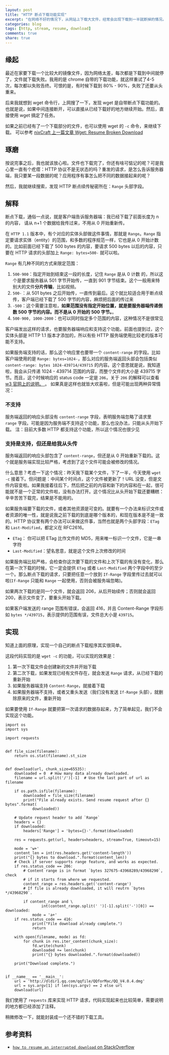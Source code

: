 ```yaml
---
layout: post
title: "HTTP 断点下载功能实现"
excerpt: "在网络不好的情况下，从网站上下载大文件，经常会出现下载到一半就断掉的情况。利用断点继续下载可以有效节约网络和效率，这篇文章我们就会自己写一个简单的脚本来做这个。"
categories: blog
tags: [http, stream, resume, download]
comments: true
share: true
---
```


## 缘起

最近在家要下载一个比较大的镜像文件，因为网络太差，每次都是下载到中间就停了，文件就下载失败。我用的是 chrome 自带的下载功能，就这样重试了4-5 次，每次都以失败告终。可恨的是，有时候下载到 80% - 90%，失败了还要从头重来。

后来我就想到 wget 命令行，上网搜了一下，发现 wget 是自带断点下载功能的。也就是说，如果中间连接断开，可以直接从已经下载好的地方继续开始。然后，直接使用 wget 搞定了任务。

如果之前已经有了一个下载部分的文件，也可以使用 wget 的 `-c` 命令，来继续下载。 可以参考 [nixCraft 上一篇文章 Wget: Resume Broken Download](http://www.cyberciti.biz/tips/wget-resume-broken-download.html)

## 琢磨
按说完事之后，我也就该放心啦。文件也下载完了，你还有啥可惦记的呢？可是我心里一直有个疙瘩：HTTP 协议不是无状态的吗？重发的请求，是怎么告诉服务器端，我只要某一段数据的呢？应用程序有事怎么把不同的数据接起来的呢？

然后，我就继续搜索，发现 HTTP 断点续传秘密所在：`Range` 头部字段。

## 解释
断点下载，通俗一点说，就是客户端告诉服务器端：我已经下载了前面长度为 n 的内容， 请从 n+1 个数据给我传过来，不用从 0 开始重新传。

在 `HTTP 1.1` 版本中，有个对应的实体头部做这件事情，那就是 `Range`。`Range` 指定要请求实体（entity）的范围，和多数的程序规范一样，它也是从 0 开始计数的。比如前面已经下载了 500 bytes 的内容，要请求 500 bytes 以后的内容，只要在 HTTP 请求的头部加上 `Range: bytes=500-` 就可以啦。

`Range` 有几种不同的方式来限定范围：

1. `500-900`：指定开始到结束这一段的长度，记住 `Range` 是从 0 计数 的，所以这个是要求服务器从 501 字节开始传，一直到 901 字节结束。这个一般用来特别大的文件**分片传输**，比如视频。
2. `500-`：从 501 bytes 之后开始传，一直传到最后。这个就比较适合用于断点续传，客户端已经下载了 500 字节的内容，麻烦把后面的传过来
3. `-500`：这个需要注意啦，**如果范围没有指定开始位置，就是要服务器端传递倒数 500 字节的内容。而不是从 0 开始的 500 字节。**。
4. `500-900, 1000-2000`：也可以同时指定多个范围的内容，这种情况不是很常见

客户端发出这样的请求，也要服务器端响应和支持这个功能。前面也提到过，这个实体头部是 HTTP 1.1 版本才添加的，所以有些 HTTP 服务端使用比较老的版本可能不支持。

如果服务端支持的话，那么这个响应里也要带一个 `content-range` 的字段。比如客户端使用的是 `Range: bytes=1024-`，那么对应的服务端返回头部会包括类似 `content-range: bytes 1024-439714/439715` 的内容。这个意思就是说，我知道啦，我会从只传递 1024 - 439714 范围的内容，而整个文件的大小是 439715 字节。而且，这个时候响应的 status code 一定是 `206`，关于 `206` 的解释可以查看 [w3 官网上的说明。
](http://www.w3.org/Protocols/rfc2616/rfc2616-sec10.html)。
如果真是这样也就皆大欢喜啦，但是可能出现两种异常情况：

### 不支持

服务端返回的响应头部没有 `content-range` 字段，表明服务端忽略了请求里 `range` 字段。可能是因为服务端不支持这个功能，那么也没办法，只能从头开始下载。 注：目前大多数 HTTP 都支持这个功能，所以这个情况也很少见

### 支持是支持，但还是给我从头传

服务端返回的响应头部包含了 `content-range`，但还是从 0 开始重新下载的。这个就是服务端实现比较严格，考虑到了这个文件可能会被修改的情况。

什么意思？考虑一下这个情况：昨天我下载某个文件，下了一半，今天使用 `wget -c` 接着下。但问题是：中间某个时间点，这个文件被更新了！URL 没变，但是文件内容变啦。如果我接着往后下，然后把之前的内容和新下的内容和在一起，很可能就不是一个正常的文件啦，没有办法打开。这个情况比从头开始下载还要糟糕：辛辛苦苦下载完，结果是不能用的。

如果服务端要下载的文件，或者其他资源是可变的。就要有一个办法来标识文件或者资源的唯一性，就是说我之前下载的到底是哪个版本的，和现在版本是不是一致的。HTTP 协议里有两个办法可以来做这件事，当然也就是两个头部字段：`ETag` 和 `Last-Modified`，都定义在 RFC2616。

+ `ETag`： 你可以把 ETag 比作文件的 MD5，用来唯一标识一个文件，它是一串字符
+ `Last-Modified`：望名思意，就是这个文件上次修改的时间

如果服务端比较严格，会检查你这次要下载的文件和上次下载的有没有变化，那么在第一次下载的时候，它一定会提供 `ETag` 或者 `Last-Modified` 两个字段中的至少一个。那么断点下载的请求，只要把任意一个放到 `If-Range` 字段里传过去就可以啦(`If-Range` 只能和 `Range` 一起使用，否则会被服务端忽略)。

如果两次下载的是同一个文件，就会返回 206，从后开始续传；否则就会返回 200，表示文件变了，要重头开始下载。

如果客户端发送的 range 范围有错误，会返回 416，并且 Content-Range 字段形如 `bytes */439715`，表示提供的范围有误，文件总大小是 `439715`。

## 实现

知道上面的原理，实现一个自己的断点下载程序其实很简单。

这段代码实现的是 `wget -c` 的功能，可以实现的效果是：

1. 第一次下载文件会创建新的文件并开始下载
2. 第二次下载，如果发现已经有文件存在，就会发送 `Range` 请求，从已经下载的重新开始
3. 如果服务器端支持 `Content-Range`，就接着下载
4. 如果服务器端不支持，或者又重头发送（我们没有发送 `If-Range` 头部），就删除原来的文件，重新开始

如果要使用 `If-Range` 就要把第一次请求的数据存起来，为了简单起见，我们不会实现这个功能。

    import os
    import sys
    
    import requests
    
    
    def file_size(filename):
        return os.stat(filename).st_size

    
    def download(url, chunk_size=65535):
        downloaded = 0  # How many data already downloaded.
        filename = url.split('/')[-1]  # Use the last part of url as filename
    
        if os.path.isfile(filename):
            downloaded = file_size(filename)
            print("File already exists. Send resume request after {} bytes".format(
                downloaded))
    
        # Update request header to add `Range`
        headers = {}
        if downloaded:
            headers['Range'] = 'bytes={}-'.format(downloaded)
    
        res = requests.get(url, headers=headers, stream=True, timeout=15)
       
        mode = 'w+'
        content_len = int(res.headers.get('content-length'))
        print("{} bytes to download.".format(content_len))
        # Check if server supports range feature, and works as expected.
        if res.status_code == 206:
            # Content range is in format `bytes 327675-43968289/43968290`, check
            # if it starts from where we requested.
            content_range = res.headers.get('content-range')
            # If file is already downloaded, it will reutrn `bytes */43968290`.
                
            if content_range and \
                    int(content_range.split(' ')[-1].split('-')[0]) == downloaded:
                mode = 'a+'
        if res.status_code == 416:
                print("File download already complete.")
                return

        with open(filename, mode) as fd:
            for chunk in res.iter_content(chunk_size):
                fd.write(chunk)
                downloaded += len(chunk)
                print("{} bytes downloaded.".format(downloaded))
    
        print("Download complete.")
    
    
    if __name__ == '__main__':
        url = 'http://dldir1.qq.com/qqfile/QQforMac/QQ_V4.0.4.dmg'
        url = sys.argv[1] if len(sys.argv) == 2 else url
        download(url)

我们使用了 `requests` 库来实现 HTTP 请求，代码实现起来也比较简单，需要说明的地方都已经添加了注释。

稍微修改一下，就能封装成一个还不错的下载工具。

## 参考资料

+ [`how to resume an interrupted download` on StackOverflow](http://stackoverflow.com/questions/3428102/how-to-resume-an-interrupted-download-part-2)